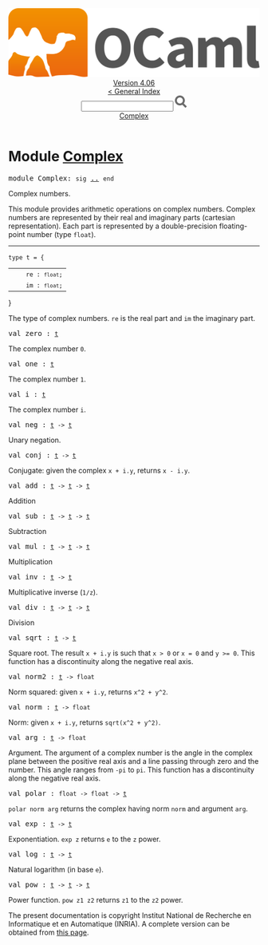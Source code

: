 <!-- ((! set title API !)) ((! set documentation !)) ((! set api !)) ((! set nobreadcrumb !)) -->
<div class="api"><header><nav class="toc brand"><a class="brand" href="https://ocaml.org/"><img src="colour-logo-gray.svg" class="svg" alt="OCaml"></a></nav><nav class="toc"><div class="toc_version"><a href="/docs" id="version-select">Version 4.06</a></div><a href="index.html">&lt; General Index</a><div class="api_search"><input type="text" name="apisearch" id="api_search" oninput="mySearch(false);" onkeypress="this.oninput();" onclick="this.oninput();" onpaste="this.oninput();">
<img src="search_icon.svg" alt="Search" class="svg" onclick="mySearch(false)"></div>
<div id="search_results"></div><div class="toc_title"><a href="#top">Complex</a></div><ul></ul></nav></header>

<h1>Module <a href="type_Complex.html">Complex</a></h1>

<pre><span id="MODULEComplex"><span class="keyword">module</span> Complex</span>: <code class="code"><span class="keyword">sig</span></code> <a href="Complex.html">..</a> <code class="code"><span class="keyword">end</span></code></pre><div class="info module top">
<div class="info-desc">
<p>Complex numbers.</p>

<p>This module provides arithmetic operations on complex numbers.
    Complex numbers are represented by their real and imaginary parts
    (cartesian representation).  Each part is represented by a
    double-precision floating-point number (type <code class="code">float</code>).</p>
</div>
</div>
<hr width="100%">

<pre><code><span id="TYPEt"><span class="keyword">type</span> <code class="type"></code>t</span> = {</code></pre><table class="typetable">
<tbody><tr>
<td align="left" valign="top">
<code>&nbsp;&nbsp;</code></td>
<td align="left" valign="top">
<code><span id="TYPEELTt.re">re</span>&nbsp;: <code class="type">float</code>;</code></td>

</tr>
<tr>
<td align="left" valign="top">
<code>&nbsp;&nbsp;</code></td>
<td align="left" valign="top">
<code><span id="TYPEELTt.im">im</span>&nbsp;: <code class="type">float</code>;</code></td>

</tr></tbody></table>
}

<div class="info ">
<div class="info-desc">
<p>The type of complex numbers.  <code class="code">re</code> is the real part and <code class="code">im</code> the
    imaginary part.</p>
</div>
</div>


<pre><span id="VALzero"><span class="keyword">val</span> zero</span> : <code class="type"><a href="Complex.html#TYPEt">t</a></code></pre><div class="info ">
<div class="info-desc">
<p>The complex number <code class="code">0</code>.</p>
</div>
</div>

<pre><span id="VALone"><span class="keyword">val</span> one</span> : <code class="type"><a href="Complex.html#TYPEt">t</a></code></pre><div class="info ">
<div class="info-desc">
<p>The complex number <code class="code">1</code>.</p>
</div>
</div>

<pre><span id="VALi"><span class="keyword">val</span> i</span> : <code class="type"><a href="Complex.html#TYPEt">t</a></code></pre><div class="info ">
<div class="info-desc">
<p>The complex number <code class="code">i</code>.</p>
</div>
</div>

<pre><span id="VALneg"><span class="keyword">val</span> neg</span> : <code class="type"><a href="Complex.html#TYPEt">t</a> -&gt; <a href="Complex.html#TYPEt">t</a></code></pre><div class="info ">
<div class="info-desc">
<p>Unary negation.</p>
</div>
</div>

<pre><span id="VALconj"><span class="keyword">val</span> conj</span> : <code class="type"><a href="Complex.html#TYPEt">t</a> -&gt; <a href="Complex.html#TYPEt">t</a></code></pre><div class="info ">
<div class="info-desc">
<p>Conjugate: given the complex <code class="code">x&nbsp;+&nbsp;i.y</code>, returns <code class="code">x&nbsp;-&nbsp;i.y</code>.</p>
</div>
</div>

<pre><span id="VALadd"><span class="keyword">val</span> add</span> : <code class="type"><a href="Complex.html#TYPEt">t</a> -&gt; <a href="Complex.html#TYPEt">t</a> -&gt; <a href="Complex.html#TYPEt">t</a></code></pre><div class="info ">
<div class="info-desc">
<p>Addition</p>
</div>
</div>

<pre><span id="VALsub"><span class="keyword">val</span> sub</span> : <code class="type"><a href="Complex.html#TYPEt">t</a> -&gt; <a href="Complex.html#TYPEt">t</a> -&gt; <a href="Complex.html#TYPEt">t</a></code></pre><div class="info ">
<div class="info-desc">
<p>Subtraction</p>
</div>
</div>

<pre><span id="VALmul"><span class="keyword">val</span> mul</span> : <code class="type"><a href="Complex.html#TYPEt">t</a> -&gt; <a href="Complex.html#TYPEt">t</a> -&gt; <a href="Complex.html#TYPEt">t</a></code></pre><div class="info ">
<div class="info-desc">
<p>Multiplication</p>
</div>
</div>

<pre><span id="VALinv"><span class="keyword">val</span> inv</span> : <code class="type"><a href="Complex.html#TYPEt">t</a> -&gt; <a href="Complex.html#TYPEt">t</a></code></pre><div class="info ">
<div class="info-desc">
<p>Multiplicative inverse (<code class="code">1/z</code>).</p>
</div>
</div>

<pre><span id="VALdiv"><span class="keyword">val</span> div</span> : <code class="type"><a href="Complex.html#TYPEt">t</a> -&gt; <a href="Complex.html#TYPEt">t</a> -&gt; <a href="Complex.html#TYPEt">t</a></code></pre><div class="info ">
<div class="info-desc">
<p>Division</p>
</div>
</div>

<pre><span id="VALsqrt"><span class="keyword">val</span> sqrt</span> : <code class="type"><a href="Complex.html#TYPEt">t</a> -&gt; <a href="Complex.html#TYPEt">t</a></code></pre><div class="info ">
<div class="info-desc">
<p>Square root.  The result <code class="code">x&nbsp;+&nbsp;i.y</code> is such that <code class="code">x&nbsp;&gt;&nbsp;0</code> or
    <code class="code">x&nbsp;=&nbsp;0</code> and <code class="code">y&nbsp;&gt;=&nbsp;0</code>.
    This function has a discontinuity along the negative real axis.</p>
</div>
</div>

<pre><span id="VALnorm2"><span class="keyword">val</span> norm2</span> : <code class="type"><a href="Complex.html#TYPEt">t</a> -&gt; float</code></pre><div class="info ">
<div class="info-desc">
<p>Norm squared: given <code class="code">x&nbsp;+&nbsp;i.y</code>, returns <code class="code">x^2&nbsp;+&nbsp;y^2</code>.</p>
</div>
</div>

<pre><span id="VALnorm"><span class="keyword">val</span> norm</span> : <code class="type"><a href="Complex.html#TYPEt">t</a> -&gt; float</code></pre><div class="info ">
<div class="info-desc">
<p>Norm: given <code class="code">x&nbsp;+&nbsp;i.y</code>, returns <code class="code">sqrt(x^2&nbsp;+&nbsp;y^2)</code>.</p>
</div>
</div>

<pre><span id="VALarg"><span class="keyword">val</span> arg</span> : <code class="type"><a href="Complex.html#TYPEt">t</a> -&gt; float</code></pre><div class="info ">
<div class="info-desc">
<p>Argument.  The argument of a complex number is the angle
    in the complex plane between the positive real axis and a line
    passing through zero and the number.  This angle ranges from
    <code class="code">-pi</code> to <code class="code">pi</code>.  This function has a discontinuity along the
    negative real axis.</p>
</div>
</div>

<pre><span id="VALpolar"><span class="keyword">val</span> polar</span> : <code class="type">float -&gt; float -&gt; <a href="Complex.html#TYPEt">t</a></code></pre><div class="info ">
<div class="info-desc">
<p><code class="code">polar&nbsp;norm&nbsp;arg</code> returns the complex having norm <code class="code">norm</code>
    and argument <code class="code">arg</code>.</p>
</div>
</div>

<pre><span id="VALexp"><span class="keyword">val</span> exp</span> : <code class="type"><a href="Complex.html#TYPEt">t</a> -&gt; <a href="Complex.html#TYPEt">t</a></code></pre><div class="info ">
<div class="info-desc">
<p>Exponentiation.  <code class="code">exp&nbsp;z</code> returns <code class="code">e</code> to the <code class="code">z</code> power.</p>
</div>
</div>

<pre><span id="VALlog"><span class="keyword">val</span> log</span> : <code class="type"><a href="Complex.html#TYPEt">t</a> -&gt; <a href="Complex.html#TYPEt">t</a></code></pre><div class="info ">
<div class="info-desc">
<p>Natural logarithm (in base <code class="code">e</code>).</p>
</div>
</div>

<pre><span id="VALpow"><span class="keyword">val</span> pow</span> : <code class="type"><a href="Complex.html#TYPEt">t</a> -&gt; <a href="Complex.html#TYPEt">t</a> -&gt; <a href="Complex.html#TYPEt">t</a></code></pre><div class="info ">
<div class="info-desc">
<p>Power function.  <code class="code">pow&nbsp;z1&nbsp;z2</code> returns <code class="code">z1</code> to the <code class="code">z2</code> power.</p>
</div>
</div>
<div class="copyright">The present documentation is copyright Institut National de Recherche en Informatique et en Automatique (INRIA). A complete version can be obtained from <a href="http://caml.inria.fr/pub/docs/manual-ocaml/">this page</a>.</div></div>